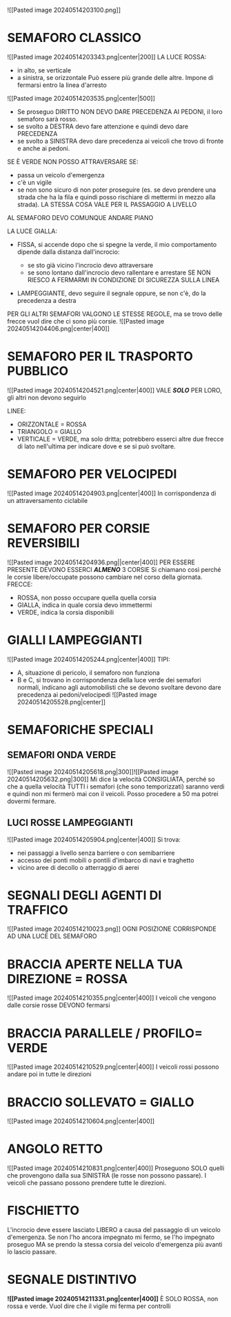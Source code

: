![[Pasted image 20240514203100.png]]

# SEMAFORO CLASSICO
![[Pasted image 20240514203343.png|center|200]]
LA LUCE ROSSA:
- in alto, se verticale
- a sinistra, se orizzontale
Può essere più grande delle altre.
Impone di fermarsi entro la linea d'arresto

![[Pasted image 20240514203535.png|center|500]]
- Se proseguo DIRITTO NON DEVO DARE PRECEDENZA AI PEDONI, il loro semaforo sarà rosso.
- se svolto a DESTRA devo fare attenzione e quindi devo dare PRECEDENZA
- se svolto a SINISTRA devo dare precedenza ai  veicoli che trovo di fronte e anche ai pedoni.

SE È VERDE NON POSSO ATTRAVERSARE SE:
- passa un veicolo d'emergenza
- c'è un vigile
- se non sono sicuro di non poter proseguire (es. se devo prendere una strada che ha la fila e quindi posso rischiare di mettermi in mezzo alla strada). LA STESSA COSA VALE PER IL PASSAGGIO A LIVELLO

AL SEMAFORO DEVO COMUNQUE ANDARE PIANO

LA LUCE GIALLA:
- FISSA, si accende dopo che si spegne la verde, il mio comportamento dipende dalla distanza dall'incrocio:
	- se sto già vicino l'incrocio devo attraversare
	- se sono lontano dall'incrocio devo rallentare e arrestare SE NON RIESCO A FERMARMI IN CONDIZIONE DI SICUREZZA SULLA LINEA
	
- LAMPEGGIANTE, devo seguire il segnale oppure, se non c'è, do la precedenza a destra

PER GLI ALTRI SEMAFORI VALGONO LE STESSE REGOLE, ma se trovo delle frecce vuol dire che ci sono più corsie.
![[Pasted image 20240514204406.png|center|400]]

# SEMAFORO PER IL TRASPORTO PUBBLICO
![[Pasted image 20240514204521.png|center|400]]
VALE ***SOLO*** PER LORO, gli altri non devono seguirlo

LINEE:
- ORIZZONTALE = ROSSA
- TRIANGOLO = GIALLO
- VERTICALE = VERDE, ma solo dritta; potrebbero esserci altre due frecce di lato nell'ultima per indicare dove e se si può svoltare.

# SEMAFORO PER VELOCIPEDI
![[Pasted image 20240514204903.png|center|400]]
In corrispondenza di un attraversamento ciclabile

# SEMAFORO PER CORSIE REVERSIBILI 
![[Pasted image 20240514204936.png||center|400]]
PER ESSERE PRESENTE DEVONO ESSERCI ***ALMENO*** 3 CORSIE
Si chiamano così perché le corsie libere/occupate possono cambiare nel corso della giornata.
FRECCE:
- ROSSA, non posso occupare quella quella corsia
- GIALLA, indica in quale corsia devo immettermi
- VERDE, indica la corsia disponibili

# GIALLI LAMPEGGIANTI
![[Pasted image 20240514205244.png|center|400]]
TIPI:
- A, situazione di pericolo, il semaforo non funziona
- B e C, si trovano in corrispondenza della luce verde dei semafori normali, indicano agli automobilisti che se devono svoltare devono dare precedenza ai pedoni/velocipedi
![[Pasted image 20240514205528.png|center]]

# SEMAFORICHE SPECIALI

## SEMAFORI ONDA VERDE
![[Pasted image 20240514205618.png|300]]![[Pasted image 20240514205632.png|300]]
Mi dice la velocità CONSIGLIATA, perché so che a quella velocità TUTTI i semafori (che sono temporizzati) saranno verdi e quindi non mi fermerò mai con il veicoli.
Posso procedere a 50 ma potrei dovermi fermare.

## LUCI ROSSE LAMPEGGIANTI
![[Pasted image 20240514205904.png|center|400]]
Si trova:
- nei passaggi a livello senza barriere o con semibarriere
- accesso dei ponti mobili o pontili d'imbarco di navi e traghetto
- vicino aree di decollo o atterraggio di aerei


# SEGNALI DEGLI AGENTI DI TRAFFICO
![[Pasted image 20240514210023.png]]
OGNI POSIZIONE CORRISPONDE AD UNA LUCE DEL SEMAFORO

# BRACCIA APERTE NELLA TUA DIREZIONE = ROSSA
![[Pasted image 20240514210355.png|center|400]]
I veicoli che vengono dalle corsie rosse DEVONO fermarsi

# BRACCIA PARALLELE / PROFILO= VERDE
![[Pasted image 20240514210529.png|center|400]]
I veicoli rossi possono andare poi in tutte le direzioni
# BRACCIO SOLLEVATO = GIALLO
![[Pasted image 20240514210604.png|center|400]]

# ANGOLO RETTO
![[Pasted image 20240514210831.png|center|400]]
Proseguono SOLO quelli che provengono dalla sua SINISTRA (le rosse non possono passare). 
I veicoli che passano possono prendere tutte le direzioni.

# FISCHIETTO
L'incrocio deve essere lasciato LIBERO a causa del passaggio di un veicolo d'emergenza.
Se non l'ho ancora impegnato mi fermo, se l'ho impegnato proseguo MA se prendo la stessa corsia del veicolo d'emergenza più avanti lo lascio passare.

# SEGNALE DISTINTIVO
**![[Pasted image 20240514211331.png|center|400]]**
È SOLO ROSSA, non rossa e verde.
Vuol dire che il vigile mi ferma per controlli